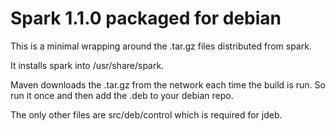 # Spark 1.1.0 packaged for debian

This is a minimal wrapping around the .tar.gz files distributed from spark.

It installs spark into /usr/share/spark.

Maven downloads the .tar.gz from the network each time the build is run.  So run
it once and then add the .deb to your debian repo.

The only other files are src/deb/control which is required for jdeb.
